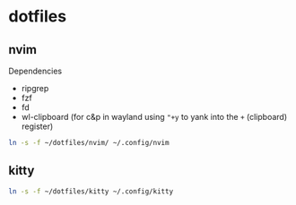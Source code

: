 # dotfiles

## nvim

Dependencies

- ripgrep
- fzf
- fd
- wl-clipboard (for c&p in wayland using `"+y` to yank into the `+` (clipboard) register)

```bash
ln -s -f ~/dotfiles/nvim/ ~/.config/nvim
```

## kitty

```bash
ln -s -f ~/dotfiles/kitty ~/.config/kitty
```
